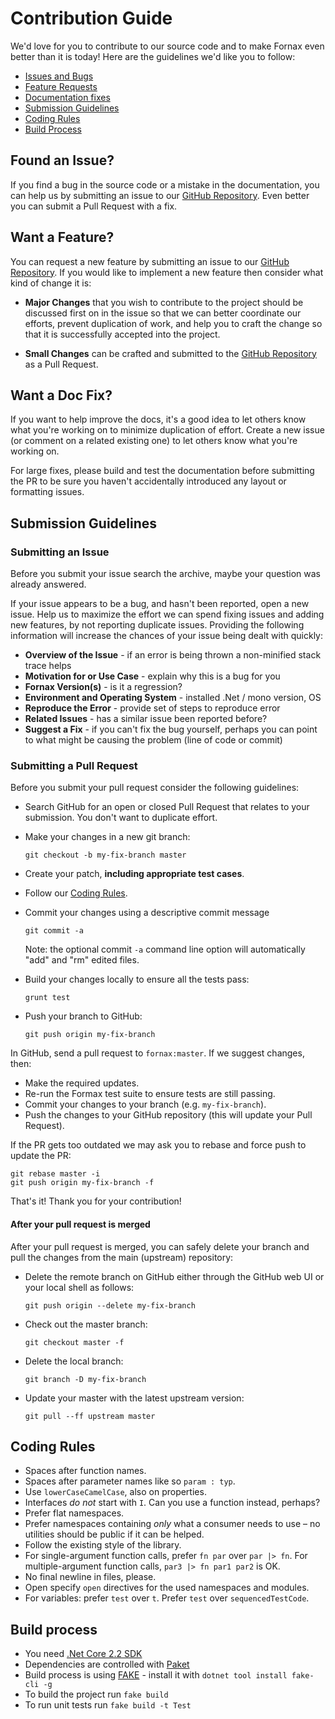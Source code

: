 # Contribution Guide

We'd love for you to contribute to our source code and to make Fornax even better than it is
today! Here are the guidelines we'd like you to follow:

 - [Issues and Bugs](#issue)
 - [Feature Requests](#feature)
 - [Documentation fixes](#docs)
 - [Submission Guidelines](#submit)
 - [Coding Rules](#rules)
 - [Build Process](#build)

## <a name="issue"></a> Found an Issue?

If you find a bug in the source code or a mistake in the documentation, you can help us by
submitting an issue to our [GitHub Repository](https://github.com/LambdaFactory/Fornax). Even better you can submit a Pull Request
with a fix.


## <a name="feature"></a> Want a Feature?

You can request a new feature by submitting an issue to our [GitHub Repository](https://github.com/LambdaFactory/Fornax). If you would like to implement a new feature then consider what kind of change it is:

* **Major Changes** that you wish to contribute to the project should be discussed first on in the issue so that we can better coordinate our efforts, prevent duplication of work, and help you to craft the change so that it is successfully accepted into the project.

* **Small Changes** can be crafted and submitted to the [GitHub Repository](https://github.com/LambdaFactory/Fornax) as a Pull Request.

## <a name="docs"></a> Want a Doc Fix?

If you want to help improve the docs, it's a good idea to let others know what you're working on to
minimize duplication of effort. Create a new issue (or comment on a related existing one) to let
others know what you're working on.

For large fixes, please build and test the documentation before submitting the PR to be sure you
haven't accidentally introduced any layout or formatting issues.

## <a name="submit"></a> Submission Guidelines

### Submitting an Issue
Before you submit your issue search the archive, maybe your question was already answered.

If your issue appears to be a bug, and hasn't been reported, open a new issue. Help us to maximize
the effort we can spend fixing issues and adding new features, by not reporting duplicate issues.
Providing the following information will increase the chances of your issue being dealt with
quickly:

* **Overview of the Issue** - if an error is being thrown a non-minified stack trace helps
* **Motivation for or Use Case** - explain why this is a bug for you
* **Fornax Version(s)** - is it a regression?
* **Environment and Operating System** - installed .Net / mono version, OS
* **Reproduce the Error** - provide set of steps to reproduce error
* **Related Issues** - has a similar issue been reported before?
* **Suggest a Fix** - if you can't fix the bug yourself, perhaps you can point to what might be
  causing the problem (line of code or commit)

### Submitting a Pull Request
Before you submit your pull request consider the following guidelines:

* Search GitHub for an open or closed Pull Request
  that relates to your submission. You don't want to duplicate effort.
* Make your changes in a new git branch:

    ```shell
    git checkout -b my-fix-branch master
    ```

* Create your patch, **including appropriate test cases**.
* Follow our [Coding Rules](#rules).

* Commit your changes using a descriptive commit message

    ```shell
    git commit -a
    ```
  Note: the optional commit `-a` command line option will automatically "add" and "rm" edited files.

* Build your changes locally to ensure all the tests pass:

    ```shell
    grunt test
    ```

* Push your branch to GitHub:

    ```shell
    git push origin my-fix-branch
    ```

In GitHub, send a pull request to `fornax:master`.
If we suggest changes, then:

* Make the required updates.
* Re-run the Formax test suite to ensure tests are still passing.
* Commit your changes to your branch (e.g. `my-fix-branch`).
* Push the changes to your GitHub repository (this will update your Pull Request).

If the PR gets too outdated we may ask you to rebase and force push to update the PR:

```shell
git rebase master -i
git push origin my-fix-branch -f
```


That's it! Thank you for your contribution!

#### After your pull request is merged

After your pull request is merged, you can safely delete your branch and pull the changes
from the main (upstream) repository:

* Delete the remote branch on GitHub either through the GitHub web UI or your local shell as follows:

    ```shell
    git push origin --delete my-fix-branch
    ```

* Check out the master branch:

    ```shell
    git checkout master -f
    ```

* Delete the local branch:

    ```shell
    git branch -D my-fix-branch
    ```

* Update your master with the latest upstream version:

    ```shell
    git pull --ff upstream master
    ```


## <a name="rules"></a> Coding Rules

 * Spaces after function names.
 * Spaces after parameter names like so `param : typ`.
 * Use `lowerCaseCamelCase`, also on properties.
 * Interfaces *do not* start with `I`. Can you use a function instead, perhaps?
 * Prefer flat namespaces.
 * Prefer namespaces containing *only* what a consumer needs to use – no
   utilities should be public if it can be helped.
 * Follow the existing style of the library.
 * For single-argument function calls, prefer `fn par` over `par |> fn`. For
   multiple-argument function calls, `par3 |> fn par1 par2` is OK.
 * No final newline in files, please.
 * Open specify `open` directives for the used namespaces and modules.
 * For variables: prefer `test` over `t`. Prefer `test` over
    `sequencedTestCode`.

## <a name="build"></a> Build process

 * You need [.Net Core 2.2 SDK](https://dotnet.microsoft.com/download/dotnet-core/2.2)
 * Dependencies are controlled with [Paket](https://fsprojects.github.io/Paket/)
 * Build process is using [FAKE](http://fsharp.github.io/FAKE/) - install it with `dotnet tool install fake-cli -g`
 * To build the project run `fake build`
 * To run unit tests run `fake build -t Test`

